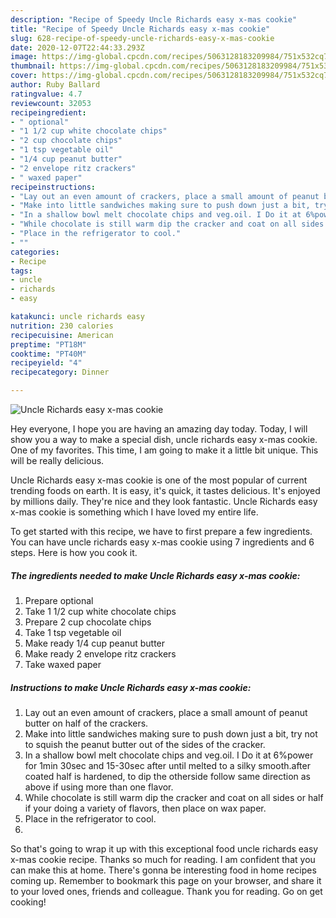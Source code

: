 ```yaml
---
description: "Recipe of Speedy Uncle Richards easy x-mas cookie"
title: "Recipe of Speedy Uncle Richards easy x-mas cookie"
slug: 628-recipe-of-speedy-uncle-richards-easy-x-mas-cookie
date: 2020-12-07T22:44:33.293Z
image: https://img-global.cpcdn.com/recipes/5063128183209984/751x532cq70/uncle-richards-easy-x-mas-cookie-recipe-main-photo.jpg
thumbnail: https://img-global.cpcdn.com/recipes/5063128183209984/751x532cq70/uncle-richards-easy-x-mas-cookie-recipe-main-photo.jpg
cover: https://img-global.cpcdn.com/recipes/5063128183209984/751x532cq70/uncle-richards-easy-x-mas-cookie-recipe-main-photo.jpg
author: Ruby Ballard
ratingvalue: 4.7
reviewcount: 32053
recipeingredient:
- " optional"
- "1 1/2 cup white chocolate chips"
- "2 cup chocolate chips"
- "1 tsp vegetable oil"
- "1/4 cup peanut butter"
- "2 envelope ritz crackers"
- " waxed paper"
recipeinstructions:
- "Lay out an even amount of crackers, place a small amount of peanut butter on half of the crackers."
- "Make into little sandwiches making sure to push down just a bit, try not to squish the peanut butter out of the sides of the cracker."
- "In a shallow bowl melt chocolate chips and veg.oil. I Do it at 6%power for 1min 30sec and 15-30sec after until melted to a silky smooth.after coated half is hardened, to dip the otherside follow same direction as above if using more than one flavor."
- "While chocolate is still warm dip the cracker and coat on all sides or half if your doing a variety of flavors, then place on wax paper."
- "Place in the refrigerator to cool."
- ""
categories:
- Recipe
tags:
- uncle
- richards
- easy

katakunci: uncle richards easy 
nutrition: 230 calories
recipecuisine: American
preptime: "PT18M"
cooktime: "PT40M"
recipeyield: "4"
recipecategory: Dinner

---
```



![Uncle Richards easy x-mas cookie](https://img-global.cpcdn.com/recipes/5063128183209984/751x532cq70/uncle-richards-easy-x-mas-cookie-recipe-main-photo.jpg)

Hey everyone, I hope you are having an amazing day today. Today, I will show you a way to make a special dish, uncle richards easy x-mas cookie. One of my favorites. This time, I am going to make it a little bit unique. This will be really delicious.

Uncle Richards easy x-mas cookie is one of the most popular of current trending foods on earth. It is easy, it's quick, it tastes delicious. It's enjoyed by millions daily. They're nice and they look fantastic. Uncle Richards easy x-mas cookie is something which I have loved my entire life.




To get started with this recipe, we have to first prepare a few ingredients. You can have uncle richards easy x-mas cookie using 7 ingredients and 6 steps. Here is how you cook it.

<!--inarticleads1-->

##### The ingredients needed to make Uncle Richards easy x-mas cookie:

1. Prepare  optional
1. Take 1 1/2 cup white chocolate chips
1. Prepare 2 cup chocolate chips
1. Take 1 tsp vegetable oil
1. Make ready 1/4 cup peanut butter
1. Make ready 2 envelope ritz crackers
1. Take  waxed paper




<!--inarticleads2-->

##### Instructions to make Uncle Richards easy x-mas cookie:

1. Lay out an even amount of crackers, place a small amount of peanut butter on half of the crackers.
1. Make into little sandwiches making sure to push down just a bit, try not to squish the peanut butter out of the sides of the cracker.
1. In a shallow bowl melt chocolate chips and veg.oil. I Do it at 6%power for 1min 30sec and 15-30sec after until melted to a silky smooth.after coated half is hardened, to dip the otherside follow same direction as above if using more than one flavor.
1. While chocolate is still warm dip the cracker and coat on all sides or half if your doing a variety of flavors, then place on wax paper.
1. Place in the refrigerator to cool.
1. 




So that's going to wrap it up with this exceptional food uncle richards easy x-mas cookie recipe. Thanks so much for reading. I am confident that you can make this at home. There's gonna be interesting food in home recipes coming up. Remember to bookmark this page on your browser, and share it to your loved ones, friends and colleague. Thank you for reading. Go on get cooking!
